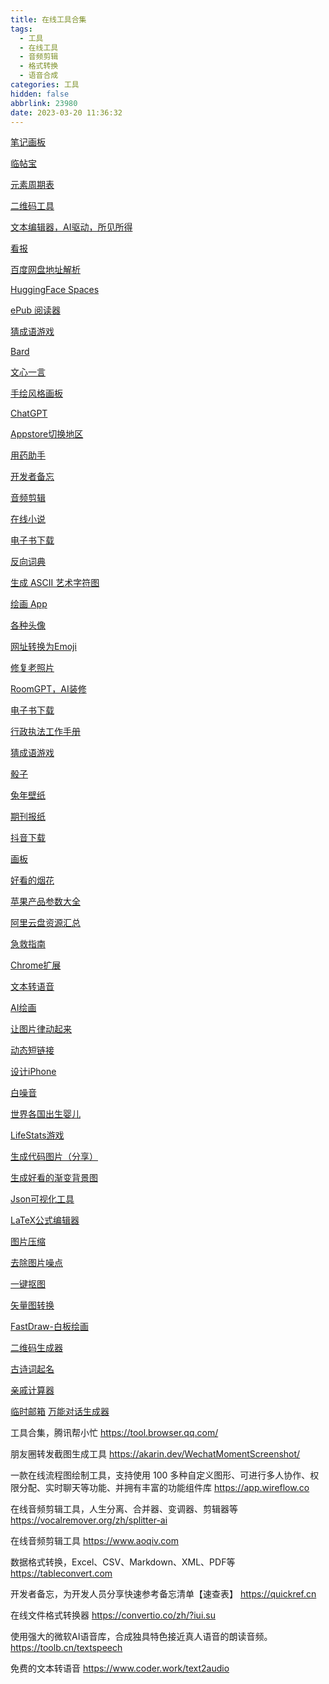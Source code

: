 ```yaml
---
title: 在线工具合集
tags:
  - 工具
  - 在线工具
  - 音频剪辑
  - 格式转换
  - 语音合成
categories: 工具
hidden: false
abbrlink: 23980
date: 2023-03-20 11:36:32
---
```


[笔记画板](https://tldraw.lintiebao.com/)

[临帖宝](https://kee.so/lintiebao)

[元素周期表](https://periodic-table-pro.netlify.app/)

[二维码工具](https://qr.lintiebao.com/)

[文本编辑器，AI驱动，所见所得](http://novel.lintiebao.com/)

[看报](https://reader.jojokanbao.cn)

[百度网盘地址解析](https://api.94speed.com/web/)

[HuggingFace Spaces](https://fulltime.ai/spaces/)

[ePub 阅读器](https://app.flowoss.com/zh-CN/_)

[猜成语游戏](https://handle-tau.vercel.app/)

[Bard](https://bard.google.com)

[文心一言](https://yiyan.baidu.com)

[手绘风格画板](https://excalidraw.lintiebao.com/)

[ChatGPT](https://chatgpt.lintiebao.com/)

[Appstore切换地区](https://as.dogged.cn/#)

[用药助手](https://drugs.dxy.cn)

[开发者备忘](https://quickref.cn)

[音频剪辑](https://vocalremover.org/zh/pitch)

[在线小说](https://mjjxs.net)

[电子书下载](https://annas-archive.org/)

[反向词典](https://wantwords.net)

[生成 ASCII 艺术字符图](https://ascii-generator.site/)

[绘画 App](https://www.tldraw.com)

[各种头像](https://www.dicebear.com/playground)

[网址转换为Emoji ](https://emojied.net)

[修复老照片](https://ornate-melba-e68725.netlify.app)

[RoomGPT，AI装修](https://genuine-cajeta-1700f4.netlify.app)

[电子书下载](https://zlibrary.cf)

[行政执法工作手册](https://laws.guidebook.top)

[猜成语游戏](https://beautiful-mermaid-de4bae.netlify.app)

[骰子](https://evgeny-rov.github.io/dice-roller/)

[兔年壁纸](https://bizihu.com/TNBZ.html)

[期刊报纸](http://qikan.lifves.com)

[抖音下载](https://douyin.wtf)

[画板](https://taupe-eclair-708ca4.netlify.app)

[好看的烟花](https://fireworks.nianbroken.top/)

[苹果产品参数大全](http://kylebing.cn/tools/iphone/)

[阿里云盘资源汇总](http://alist.xiaoya.pro)

[急救指南](https://m.youlai.cn/jijiu)

[Chrome扩展](https://www.crxsoso.com/webstore/category/extensions)

[文本转语音](https://ttsmaker.com/zh-cn)

[AI绘画](https://6pen.art/dashboard/collection)

[让图片律动起来](https://nodtotherhythm.com)

[动态短链接](https://sunny-centaur-80a4d9.netlify.app)

[设计iPhone](https://neal.fun/design-the-next-iphone/)

[白噪音](https://neal.fun/ambient-chaos/)

[世界各国出生婴儿](https://neal.fun/baby-map/)

[LifeStats游戏](https://neal.fun/life-stats/)

[生成代码图片（分享）](https://carbon.now.sh)

[生成好看的渐变背景图](https://coolbackgrounds.io)

[Json可视化工具](https://jsoncrack.com/editor)

[LaTeX公式编辑器](https://latexlive.com)

[图片压缩](https://zh.recompressor.com)

[去除图片噪点](https://zh.pixfix.com)

[一键抠图](https://zh.clippingmagic.com)

[矢量图转换](https://zh.vectormagic.com)

[FastDraw-白板绘画](https://www.autodraw.com)

[二维码生成器](https://exquisite-squirrel-469c32.netlify.app/)

[古诗词起名](http://xiaosang.net/gushi_namer/)

[亲戚计算器](https://passer-by.com/relationship/vue/#/chain/)

[临时邮箱](https://mail.tm/zh/)
[万能对话生成器](https://tool.dvgod.com/index.html)

工具合集，腾讯帮小忙
https://tool.browser.qq.com/

朋友圈转发截图生成工具
https://akarin.dev/WechatMomentScreenshot/

一款在线流程图绘制工具，支持使用 100 多种自定义图形、可进行多人协作、权限分配、实时聊天等功能、并拥有丰富的功能组件库
https://app.wireflow.co

在线音频剪辑工具，人生分离、合并器、变调器、剪辑器等
https://vocalremover.org/zh/splitter-ai

在线音频剪辑工具
https://www.aoqiv.com

数据格式转换，Excel、CSV、Markdown、XML、PDF等
https://tableconvert.com

开发者备忘，为开发人员分享快速参考备忘清单【速查表】
https://quickref.cn

在线文件格式转换器
https://convertio.co/zh/?iui.su

使用强大的微软AI语音库，合成独具特色接近真人语音的朗读音频。
https://toolb.cn/textspeech

免费的文本转语音
https://www.coder.work/text2audio

